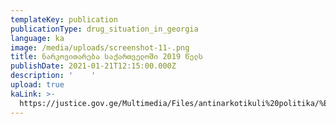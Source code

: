 ```yaml
---
templateKey: publication
publicationType: drug_situation_in_georgia
language: ka
image: /media/uploads/screenshot-11-.png
title: ნარკოვითარება საქართველოში 2019 წელს
publishDate: 2021-01-21T12:15:00.000Z
description: '    '
upload: true
kaLink: >-
  https://justice.gov.ge/Multimedia/Files/antinarkotikuli%20politika/%E1%83%9C%E1%83%90%E1%83%A0%E1%83%99%E1%83%9D%E1%83%95%E1%83%98%E1%83%97%E1%83%90%E1%83%A0%E1%83%94%E1%83%91%E1%83%98%E1%83%A1%202019%20%E1%83%AC%E1%83%9A%E1%83%98%E1%83%A1%20%E1%83%90%E1%83%9C%E1%83%92%E1%83%90%E1%83%A0%E1%83%98%E1%83%A8%E1%83%98.pdf
---
```



